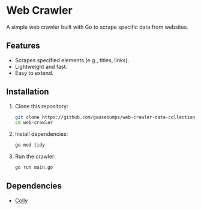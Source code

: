 # Web Crawler

A simple web crawler built with Go to scrape specific data from websites.

## Features
- Scrapes specified elements (e.g., titles, links).
- Lightweight and fast.
- Easy to extend.

## Installation
1. Clone this repository:
   ```bash
   git clone https://github.com/guusebumps/web-crawler-data-collection.git
   cd web-crawler
   ```
2. Install dependencies:
   ```bash
   go mod tidy
   ```
3. Run the crawler:
   ```bash
   go run main.go
   ```

## Dependencies
- [Colly](https://github.com/gocolly/colly)
